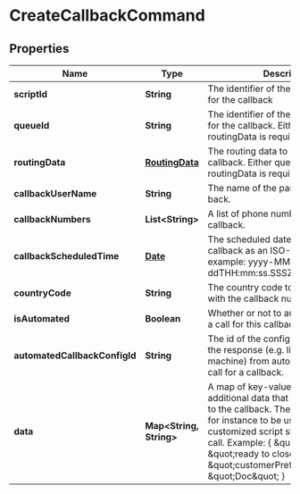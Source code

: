 
# CreateCallbackCommand

## Properties
Name | Type | Description | Notes
------------ | ------------- | ------------- | -------------
**scriptId** | **String** | The identifier of the script to be used for the callback |  [optional]
**queueId** | **String** | The identifier of the queue to be used for the callback. Either queueId or routingData is required. |  [optional]
**routingData** | [**RoutingData**](RoutingData.md) | The routing data to be used for the callback. Either queueId or routingData is required. |  [optional]
**callbackUserName** | **String** | The name of the party to be called back. |  [optional]
**callbackNumbers** | **List&lt;String&gt;** | A list of phone numbers for the callback. | 
**callbackScheduledTime** | [**Date**](Date.md) | The scheduled date-time for the callback as an ISO-8601 string. For example: yyyy-MM-ddTHH:mm:ss.SSSZ |  [optional]
**countryCode** | **String** | The country code to be associated with the callback numbers. |  [optional]
**isAutomated** | **Boolean** | Whether or not to automatically place a call for this callback. |  [optional]
**automatedCallbackConfigId** | **String** | The id of the configuration to handle the response (e.g. live voice, machine) from automatically placing a call for a callback. |  [optional]
**data** | **Map&lt;String, String&gt;** | A map of key-value pairs containing additional data that can be associated to the callback. These could be set up for instance to be used in a customized script shown during the call. Example: { \&quot;notes\&quot;: \&quot;ready to close the deal!\&quot;, \&quot;customerPreferredName\&quot;: \&quot;Doc\&quot; } |  [optional]



